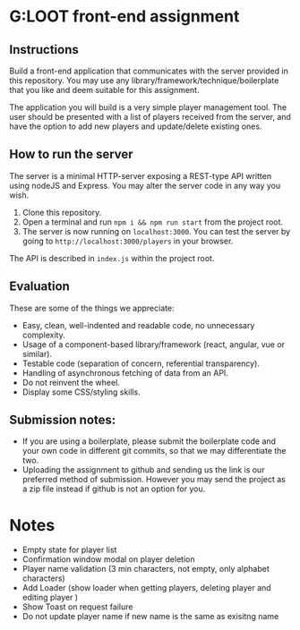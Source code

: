 # G:LOOT front-end assignment

## Instructions

Build a front-end application that communicates with the server provided in this repository. You may use any library/framework/technique/boilerplate that you like and deem suitable for this assignment.

The application you will build is a very simple player management tool. The user should be presented with a list of players received from the server, and have the option to add new players and update/delete existing ones.

## How to run the server

The server is a minimal HTTP-server exposing a REST-type API written using nodeJS and Express. You may alter the server code in any way you wish.

1.  Clone this repository.
2.  Open a terminal and run `npm i && npm run start` from the project root.
3.  The server is now running on `localhost:3000`. You can test the server by going to `http://localhost:3000/players` in your browser.

The API is described in `index.js` within the project root.

## Evaluation

These are some of the things we appreciate:

- Easy, clean, well-indented and readable code, no unnecessary complexity.
- Usage of a component-based library/framework (react, angular, vue or similar).
- Testable code (separation of concern, referential transparency).
- Handling of asynchronous fetching of data from an API.
- Do not reinvent the wheel.
- Display some CSS/styling skills.

## Submission notes:

- If you are using a boilerplate, please submit the boilerplate code and your own code in different git commits, so that we may differentiate the two.
- Uploading the assignment to github and sending us the link is our preferred method of submission. However you may send the project as a zip file instead if github is not an option for you.

# Notes

- Empty state for player list
- Confirmation window modal on player deletion
- Player name validation (3 min characters, not empty, only alphabet characters)
- Add Loader (show loader when getting players, deleting player and editing player )
- Show Toast on request failure
- Do not update player name if new name is the same as exisitng name
